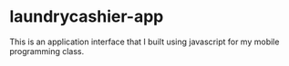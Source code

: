 # laundrycashier-app
 This is an application interface that I built using javascript for my mobile programming class.
